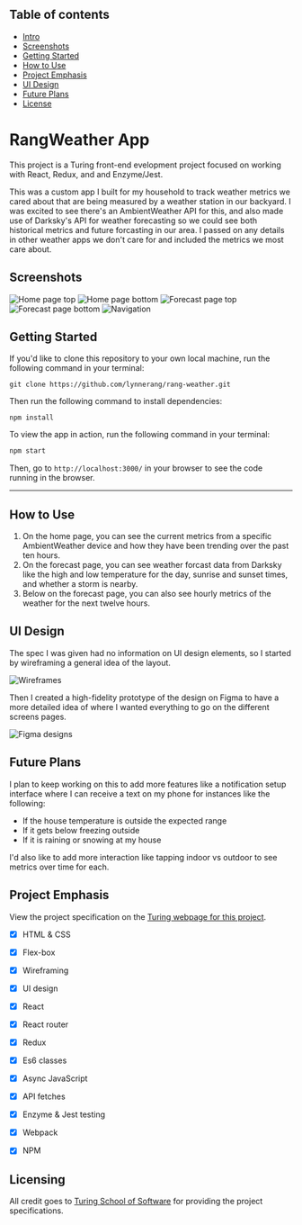 

## Table of contents
* [Intro](#RangWeather-App)
* [Screenshots](#Screenshots)
* [Getting Started](#Getting-Started)
* [How to Use](#How-to-Use)
* [Project Emphasis](#Project-Emphasis)
* [UI Design](#UI-Design)
* [Future Plans](#Future-Plans)
* [License](#License)


# RangWeather App

This project is a Turing front-end evelopment project focused on working with React, Redux, and and Enzyme/Jest.

This was a custom app I built for my household to track weather metrics we cared about that are being measured by a weather station in our backyard.  I was excited to see there's an AmbientWeather API for this, and also made use of Darksky's API for weather forecasting so we could see both historical metrics and future forcasting in our area.  I passed on any details in other weather apps we don't care for and included the metrics we most care about.


## Screenshots

![Home page top](/screenshots/1.png)
![Home page bottom](/screenshots/2.png)
![Forecast page top](/screenshots/3.png)
![Forecast page bottom](/screenshots/4.png)
![Navigation](/src/screenshots/5.png)


## Getting Started

If you'd like to clone this repository to your own local machine, run the following command in your terminal:

```shell
git clone https://github.com/lynnerang/rang-weather.git
```

Then run the following command to install dependencies:

```shell
npm install
```

To view the app in action, run the following command in your terminal:

```bash
npm start
```

Then, go to `http://localhost:3000/` in your browser to see the code running in the browser.

---

## How to Use

1. On the home page, you can see the current metrics from a specific AmbientWeather device and how they have been trending over the past ten hours.
2. On the forecast page, you can see weather forcast data from Darksky like the high and low temperature for the day, sunrise and sunset times, and whether a storm is nearby.
3. Below on the forecast page, you can also see hourly metrics of the weather for the next twelve hours.


## UI Design

The spec I was given had no information on UI design elements, so I started by wireframing a general idea of the layout.  

![Wireframes](/screenshots/6.png)

Then I created a high-fidelity prototype of the design on Figma to have a more detailed idea of where I wanted everything to go on the different screens pages.

![Figma designs](/screenshots/7.png)


## Future Plans

I plan to keep working on this to add more features like a notification setup interface where I can receive a text on my phone for instances like the following:
- If the house temperature is outside the expected range
- If it gets below freezing outside
- If it is raining or snowing at my house

I'd also like to add more interaction like tapping indoor vs outdoor to see metrics over time for each.


## Project Emphasis

View the project specification on the <a href="http://frontend.turing.io/projects/binary-challenge.html">Turing webpage for this project</a>.

- [x] HTML & CSS 
- [x] Flex-box
- [x] Wireframing
- [x] UI design
- [x] React
- [x] React router
- [x] Redux
- [x] Es6 classes
- [x] Async JavaScript
- [x] API fetches
- [x] Enzyme & Jest testing
- [x] Webpack
- [x] NPM


## Licensing

All credit goes to <a href="turing.io">Turing School of Software</a> for providing the project specifications.
